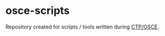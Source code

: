 # osce-scripts

Repository created for scripts / tools written during [CTP/OSCE](https://www.offensive-security.com/ctp-osce).
